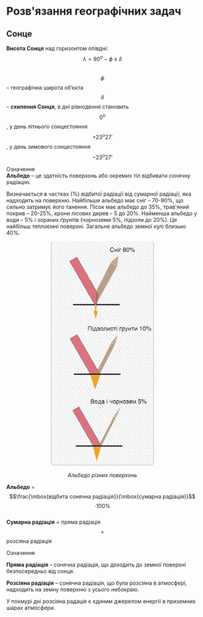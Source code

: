 # Розв'язання географiчних задач

## Сонце
<b>Висота Сонця</b> над горизонтом опівдні: $$\lambda = 90^{o}-\phi \pm \delta$$<br>
$$\phi$$ – географічна широта об’єкта<br>
$$\delta$$ – <b>схилення Сонця</b>, в дні рівнодення становить $$0^{o}$$, у день літнього сонцестояння $$+23^{o}27'$$, у день зимового сонцестояння $$-23^{o}27'$$
	
<div class="space">
<div class="eoz-wrap">
<span class="eoz">Означення</span>
<div class="eoz-text">
<b>Альбедо</b> – це здатність поверхонь або окремих тіл відбивати сонячну радіацію.
</div>
</div>

Визначається в частках (%) відбитої радіації від сумарної радіації, яка надходить на поверхню. Найбільше альбедо має сніг – 70-90%, що сильно затримує його танення. Пісок має альбедо до 35%, трав'яний покрив – 20-25%, крони лісових дерев – 5 до 20%. Найменша альбедо у води – 5% і зораних ґрунтів (чорноземи 5%, підзоли до 20%). Це найбільш теплоємні поверхні. Загальне альбедо земної кулі близько 40%.
	
<div align="center">
<img src="1.png">
<p><i>Альбедо різних поверхонь</i></p>
</div>


<b>Альбедо</b> = $$\frac{\mbox{відбита сонячна радіація}}{\mbox{сумарна радіація}}$$ $$\cdot100\%$$<br>
<b>Сумарна радiацiя</b> = пряма радiацiя $$+$$ розсiяна радiацiя


<div class="space">
<div class="eoz-wrap">
<span class="eoz">Означення</span>
<div class="eoz-text">
<p><b>Пряма радіація</b> – сонячна радіація, що доходить до земної поверхні безпосередньо від сонця.</p>
<b>Розсіяна радіація</b> – сонячна радіація, що була розсіяна в атмосфері, надходить на земну поверхню з усього небокраю.
</div>
</div>

У похмурі дні розсіяна радація є єдиним джерелом енергії в приземних шарах атмосфери.
